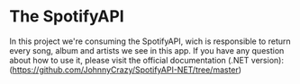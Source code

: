 # The SpotifyAPI

 In this project we're consuming the SpotifyAPI, wich is responsible to return every song, album and artists we see in this app.
 If you have any question about how to use it, please visit the official documentation (.NET version): (https://github.com/JohnnyCrazy/SpotifyAPI-NET/tree/master)